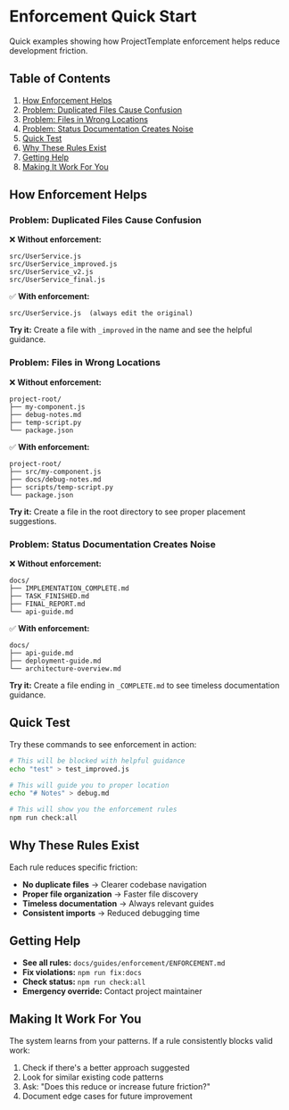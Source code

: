 # Enforcement Quick Start

Quick examples showing how ProjectTemplate enforcement helps reduce development friction.

## Table of Contents

1. [How Enforcement Helps](#how-enforcement-helps)
  2. [Problem: Duplicated Files Cause Confusion](#problem-duplicated-files-cause-confusion)
  3. [Problem: Files in Wrong Locations](#problem-files-in-wrong-locations)
  4. [Problem: Status Documentation Creates Noise](#problem-status-documentation-creates-noise)
5. [Quick Test](#quick-test)
6. [Why These Rules Exist](#why-these-rules-exist)
7. [Getting Help](#getting-help)
8. [Making It Work For You](#making-it-work-for-you)

## How Enforcement Helps

### Problem: Duplicated Files Cause Confusion

❌ **Without enforcement:**
```text
src/UserService.js
src/UserService_improved.js
src/UserService_v2.js
src/UserService_final.js
```

✅ **With enforcement:**
```text
src/UserService.js  (always edit the original)
```

**Try it:** Create a file with `_improved` in the name and see the helpful guidance.

### Problem: Files in Wrong Locations

❌ **Without enforcement:**
```text
project-root/
├── my-component.js
├── debug-notes.md
├── temp-script.py
└── package.json
```

✅ **With enforcement:**
```text
project-root/
├── src/my-component.js
├── docs/debug-notes.md
├── scripts/temp-script.py
└── package.json
```

**Try it:** Create a file in the root directory to see proper placement suggestions.

### Problem: Status Documentation Creates Noise

❌ **Without enforcement:**
```text
docs/
├── IMPLEMENTATION_COMPLETE.md
├── TASK_FINISHED.md
├── FINAL_REPORT.md
└── api-guide.md
```

✅ **With enforcement:**
```text
docs/
├── api-guide.md
├── deployment-guide.md
└── architecture-overview.md
```

**Try it:** Create a file ending in `_COMPLETE.md` to see timeless documentation guidance.

## Quick Test

Try these commands to see enforcement in action:

```bash
# This will be blocked with helpful guidance
echo "test" > test_improved.js

# This will guide you to proper location
echo "# Notes" > debug.md

# This will show you the enforcement rules
npm run check:all
```

## Why These Rules Exist

Each rule reduces specific friction:

- **No duplicate files** → Clearer codebase navigation
- **Proper file organization** → Faster file discovery  
- **Timeless documentation** → Always relevant guides
- **Consistent imports** → Reduced debugging time

## Getting Help

- **See all rules:** `docs/guides/enforcement/ENFORCEMENT.md`
- **Fix violations:** `npm run fix:docs`
- **Check status:** `npm run check:all`
- **Emergency override:** Contact project maintainer

## Making It Work For You

The system learns from your patterns. If a rule consistently blocks valid work:

1. Check if there's a better approach suggested
2. Look for similar existing code patterns  
3. Ask: "Does this reduce or increase future friction?"
4. Document edge cases for future improvement
